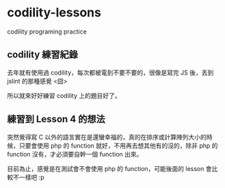 # codility-lessons
codility programing practice

## codility 練習紀錄
去年就有使用過 codility，每次都被電到不要不要的，很像是寫完 JS 後，丟到 jslint 的那種感覺 <囧>

所以就來好好練習 codility 上的題目好了。

## 練習到 Lesson 4 的想法
突然覺得寫 C 以外的語言實在是還蠻幸福的，真的在排序或計算陣列大小的時候，只要會使用 php 的 function 就好，不用再去想其他有的沒的，除非 php 的 function 沒有，才必須要自幹一個 function 出來。

目前為止，感覺是在測試會不會使用 php 的 function，可能後面的 lesson 會比較不一樣吧 :p